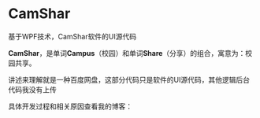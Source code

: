 # CamShar
基于WPF技术，CamShar软件的UI源代码

**CamShar**，是单词**Campus**（校园）和单词**Share**（分享）的组合，寓意为：校园共享。

讲述来理解就是一种百度网盘，这部分代码只是软件的UI源代码，其他逻辑后台代码我没有上传

具体开发过程和相关原因查看我的博客：
